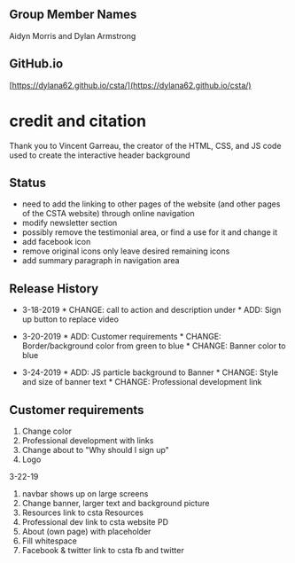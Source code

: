 ## Group Member Names
Aidyn Morris and Dylan Armstrong

## GitHub.io

[https://dylana62.github.io/csta/](https://dylana62.github.io/csta/)


# credit and citation
Thank you to Vincent Garreau, the creator of the HTML, CSS, and JS code used to create the interactive header background

## Status
  * need to add the linking to other pages of the website (and other pages of the CSTA website) through online navigation
  * modify newsletter section
  * possibly remove the testimonial area, or find a use for it and change it
  * add facebook icon
  * remove original icons only leave desired remaining icons
  * add summary paragraph in navigation area

## Release History

* 3-18-2019
      * CHANGE: call to action and description under
      * ADD: Sign up button to replace video


* 3-20-2019
      * ADD: Customer requirements
      * CHANGE: Border/background color from green to blue
      * CHANGE: Banner color to blue

* 3-24-2019
      * ADD: JS particle background to Banner
      * CHANGE: Style and size of banner text
      * CHANGE: Professional development link

## Customer requirements

1. Change color
2. Professional development with links
3. Change about to "Why should I sign up"
4. Logo

3-22-19
1. navbar shows up on large screens
2. Change banner, larger text and background picture
3. Resources link to csta Resources
4. Professional dev link to csta website PD
5. About (own page) with placeholder
6. Fill whitespace
7. Facebook & twitter link to csta fb and twitter
